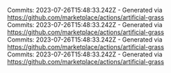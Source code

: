 Commits: 2023-07-26T15:48:33.242Z - Generated via https://github.com/marketplace/actions/artificial-grass
<br>
Commits: 2023-07-26T15:48:33.242Z - Generated via https://github.com/marketplace/actions/artificial-grass
<br>
Commits: 2023-07-26T15:48:33.242Z - Generated via https://github.com/marketplace/actions/artificial-grass
<br>
Commits: 2023-07-26T15:48:33.242Z - Generated via https://github.com/marketplace/actions/artificial-grass
<br>
